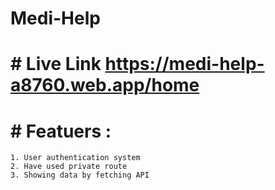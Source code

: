 # Medi-Help

# # Live Link https://medi-help-a8760.web.app/home

# # Featuers :
    1. User authentication system
    2. Have used private route
    3. Showing data by fetching API
    
     